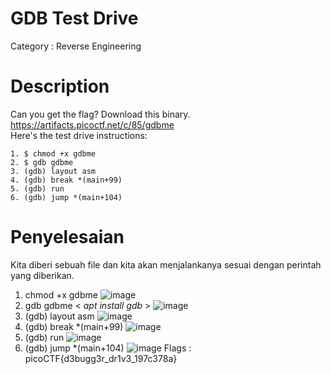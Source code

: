 # GDB Test Drive 
Category : Reverse Engineering
# Description
Can you get the flag? Download this binary.<br>
https://artifacts.picoctf.net/c/85/gdbme <br>
Here's the test drive instructions:

    1. $ chmod +x gdbme
    2. $ gdb gdbme
    3. (gdb) layout asm
    4. (gdb) break *(main+99)
    5. (gdb) run
    6. (gdb) jump *(main+104)
# Penyelesaian 
Kita diberi sebuah file dan kita akan menjalankanya sesuai dengan perintah yang diberikan. <br>
1. chmod +x gdbme
![image](https://github.com/NeloRedgrave/WriteUp_CTF/assets/140806028/1ae7d8bc-ecbe-4362-83de-8b3e171489e1)
2. gdb gdbme < _apt install gdb_ >
![image](https://github.com/NeloRedgrave/WriteUp_CTF/assets/140806028/24d3c48f-8462-4520-bfbe-d2369fe892e3)
3. (gdb) layout asm
![image](https://github.com/NeloRedgrave/WriteUp_CTF/assets/140806028/58712d66-55a7-4008-a5dc-aefc21e326b8)
4. (gdb) break *(main+99)
![image](https://github.com/NeloRedgrave/WriteUp_CTF/assets/140806028/1f4daea2-7ad6-49a0-a39f-4844f41d2a08)
5. (gdb) run
![image](https://github.com/NeloRedgrave/WriteUp_CTF/assets/140806028/413b7d28-18a8-4af7-8ba4-734625e3d8c1)
7. (gdb) jump *(main+104)
![image](https://github.com/NeloRedgrave/WriteUp_CTF/assets/140806028/d77206a9-9e71-4505-b4eb-6b280d900799)
Flags : picoCTF{d3bugg3r_dr1v3_197c378a}

